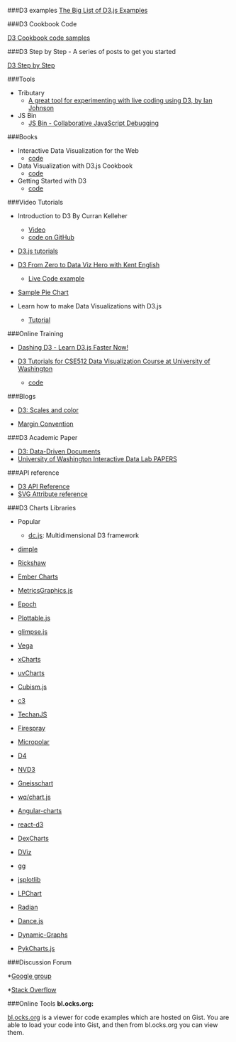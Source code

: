 
###D3 examples
[The Big List of D3.js Examples](http://christopheviau.com/d3list/)

###D3 Cookbook Code

[D3 Cookbook code samples](https://github.com/NickQiZhu/d3-cookbook)

###D3 Step by Step - A series of posts to get you started

[D3 Step by Step](http://zeroviscosity.com/category/d3-js-step-by-step)

###Tools

*   Tributary
    *   [A great tool for experimenting with live coding using D3, by Ian Johnson](http://tributary.io)
*   JS Bin
    *   [JS Bin - Collaborative JavaScript Debugging](https://www.google.com/webhp?sourceid=chrome-instant&ion=1&espv=2&ie=UTF-8#q=jsbin)

###Books

*   Interactive Data Visualization for the Web
    *   [code](https://github.com/alignedleft/d3-book)
*   Data Visualization with D3.js Cookbook
    *   [code](https://github.com/NickQiZhu/d3-cookbook)
*   Getting Started with D3
    *   [code](https://github.com/mikedewar/getting_started_with_d3)


###Video Tutorials
*   Introduction to D3 By Curran Kelleher
    *   [Video](https://www.youtube.com/watch?v=8jvoTV54nXw)
    *   [code on GitHub](https://github.com/curran/screencasts/tree/gh-pages/introToD3)

*   [D3.js tutorials](https://www.youtube.com/playlist?list=PL6il2r9i3BqH9PmbOf5wA5E1wOG3FT22p)

*   [D3 From Zero to Data Viz Hero with Kent English](https://www.youtube.com/watch?v=UhH3-uufZF8)
    *  [Live Code example](http://zeroviscosity.com/d3-js-step-by-step/step-1-a-basic-pie-chart)

*   [Sample Pie Chart](https://gist.github.com/MohamedAlaa/246b7d45e20be8680394)

*   Learn how to make Data Visualizations with D3.js
    *   [Tutorial](https://www.dashingd3js.com/table-of-contents)


###Online Training
*   [Dashing D3 - Learn D3.js Faster Now!](https://www.dashingd3js.com/d3-training)

*   [D3 Tutorials for CSE512 Data Visualization Course at University of Washington](http://uwdata.github.io/d3-tutorials/)
    *   [code](https://github.com/uwdata/d3-tutorials)

###Blogs
*   [D3: Scales and color](http://www.jeromecukier.net/blog/2011/08/11/d3-scales-and-color/)


*   [Margin Convention](http://bl.ocks.org/mbostock/3019563)



###D3 Academic Paper
*   [D3: Data-Driven Documents](http://vis.stanford.edu/papers/d3)
*   [University of Washington Interactive Data Lab  PAPERS](http://idl.cs.washington.edu/papers/d3)


###API reference
*   [D3 API Reference](https://github.com/mbostock/d3/wiki/API-Reference)
*   [SVG Attribute reference](https://developer.mozilla.org/en-US/docs/Web/SVG/Attribute)

###D3 Charts Libraries
*   Popular
    *   [dc.js](http://dc-js.github.io/dc.js/): Multidimensional D3 framework

*   [dimple](http://dimplejs.org/)
*   [Rickshaw](http://code.shutterstock.com/rickshaw/)

*   [Ember Charts](http://addepar.github.io/#/ember-charts/overview)
*   [MetricsGraphics.js](http://metricsgraphicsjs.org/)
*   [Epoch](http://fastly.github.io/epoch/)
*   [Plottable.js](http://plottablejs.org/)
*   [glimpse.js](http://racker.github.io/glimpse.js-website/)
*   [Vega](https://github.com/trifacta/vega/)
*   [xCharts](http://tenxer.github.io/xcharts/)
*   [uvCharts](http://imaginea.github.io/uvCharts/)
*   [Cubism.js](http://square.github.io/cubism/)
*   [c3](http://c3js.org/)
*   [TechanJS](http://techanjs.org/)
*   [Firespray](https://github.com/boundary/firespray)
*   [Micropolar](http://micropolar.org/)
*   [D4](http://visible.io/)
*   [NVD3](https://github.com/novus/nvd3)
*   [Gneisschart](https://github.com/Quartz/Chartbuilder/)
*   [wq/chart.js](https://github.com/wq/wq.app/blob/master/js/wq/chart.js)
*   [Angular-charts](http://chinmaymk.github.io/angular-charts/)
*   [react-d3](http://esbullington.github.io/react-d3-website/)
*   [DexCharts](https://github.com/PatMartin/DexCharts)
*   [DViz](https://github.com/akngs/dviz)
*   [gg](https://github.com/sirrice/gg/)
*   [jsplotlib](https://github.com/rameshvs/jsplotlib)
*   [LPChart](https://github.com/bergcloud/lp-chart)
*   [Radian](https://github.com/openbrainsrc/Radian)
*   [Dance.js](https://github.com/michael/dance)
*   [Dynamic-Graphs](https://github.com/mlarocca/Dynamic-Charts)
*   [PykCharts.js](http://pykcharts.com/)


###Discussion Forum

*[Google group](https://groups.google.com/forum/?fromgroups#!forum/d3-js)


*[Stack Overflow](http://stackoverflow.com/questions/tagged/d3.js)


###Online Tools
**bl.ocks.org:**


[bl.ocks.org](http://bl.ocks.org) is a viewer for code examples which are hosted on Gist. You are able to load your code into Gist, and then from bl.ocks.org you can view them.








